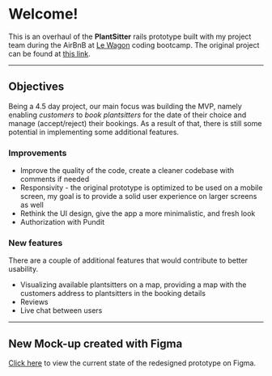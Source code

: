 # Welcome!
This is an overhaul of the **PlantSitter** rails prototype built with my project team during the AirBnB at [Le Wagon](https://www.lewagon.com) coding bootcamp. The original project can be found at [this link](http://plantsitter.herokuapp.com/).

------- 

## Objectives
Being a 4.5 day project, our main focus was building the MVP, namely enabling _customers_ to _book plantsitters_ for the date of their choice and manage (accept/reject) their bookings. As a result of that, there is still some potential in implementing some additional features.

### Improvements
* Improve the quality of the code, create a cleaner codebase with comments if needed
* Responsivity - the original prototype is optimized to be used on a mobile screen, my goal is to provide a solid user experience on larger screens as well
* Rethink the UI design, give the app a more minimalistic, and fresh look 
* Authorization with Pundit

### New features
There are a couple of additional features that would contribute to better usability.
* Visualizing available plantsitters on a map, providing a map with the customers address to plantsitters in the booking details
* Reviews
* Live chat between users
------- 

## New Mock-up created with Figma
[Click here](https://www.figma.com/embed?embed_host=share&url=https%3A%2F%2Fwww.figma.com%2Fproto%2Foxefb61mHT3rTf3kPHMurQ%2FPlantSitter_redesign%3Fnode-id%3D1%253A21%26viewport%3D528%252C682%252C0.4390885829925537%26scaling%3Dscale-down&chrome=DOCUMENTATION) to view the current state of the redesigned prototype on Figma.
